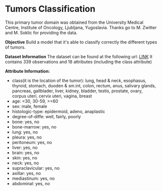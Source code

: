 # Tumors Classification

This primary tumor domain was obtained from the University Medical Centre, Institute of Oncology, Ljubljana, Yugoslavia. Thanks go to M. Zwitter and M. Soklic for providing the data.

**Objective**
Build a model that it's able to classify correctly the different types of tumors.

**Dataset Information**
The dataset can be found at the following url: [LINK](https://archive.ics.uci.edu/ml/datasets/Primary+Tumor "LINK")
It contains 339 observations and 18 attributes (including the class attribute)

**Attribute Information:**
- class(it is the location of the tumor): lung, head & neck, esophasus, thyroid, stomach, duoden & sm.int, colon, rectum, anus, salivary glands, pancreas, gallblader, liver, kidney, bladder, testis, prostate, ovary, corpus uteri, cervix uteri, vagina, breast
- age: <30, 30-59, >=60
- sex: male, female
- histologic-type: epidermoid, adeno, anaplastic
- degree-of-diffe: well, fairly, poorly
- bone: yes, no
- bone-marrow: yes, no
- lung: yes, no
- pleura: yes, no
- peritoneum: yes, no
- liver: yes, no
- brain: yes, no
- skin: yes, no
- neck: yes, no
- supraclavicular: yes, no
- axillar: yes, no
- mediastinum: yes, no
- abdominal: yes, no
